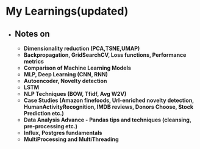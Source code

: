 # My Learnings(updated)
- ## Notes on 
  - **Dimensionality reduction (PCA,TSNE,UMAP)**
  - **Backpropagation, GridSearchCV, Loss functions, Performance metrics**
  - **Comparison of Machine Learning Models**
  - **MLP, Deep Learning (CNN, RNN)**
  - **Autoencoder, Novelty detection**
  - **LSTM**
  - **NLP Techniques (BOW, Tfidf, Avg W2V)**
  - **Case Studies (Amazon finefoods, Url-enriched novelty detection, HumanActivityRecognition, IMDB reviews, Donors Choose, Stock Prediction etc.)**
  - **Data Analysis Advance - Pandas tips and techniques (cleansing, pre-processing etc.)**
  - **Influx, Postgres fundamentals**
  - **MultiProcessing and MultiThreading**
  
